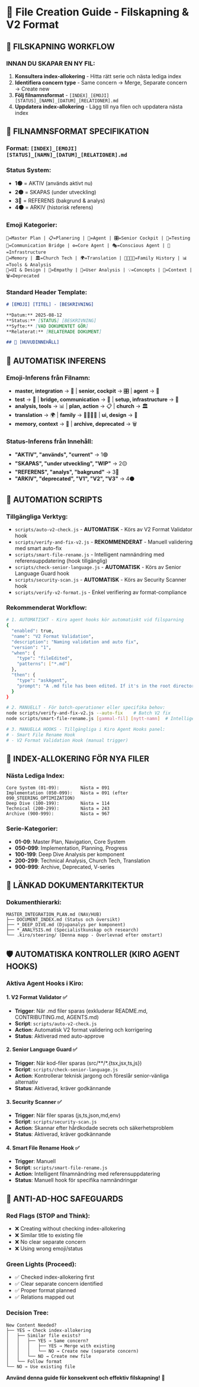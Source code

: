 # 📝 File Creation Guide - Filskapning & V2 Format

## 🎯 FILSKAPNING WORKFLOW

### **INNAN DU SKAPAR EN NY FIL:**
1. **Konsultera index-allokering** - Hitta rätt serie och nästa lediga index
2. **Identifiera concern type** - Same concern → Merge, Separate concern → Create new
3. **Följ filnamnsformat** - `[INDEX]_[EMOJI][STATUS]_[NAMN]_[DATUM]_[RELATIONER].md`
4. **Uppdatera index-allokering** - Lägg till nya filen och uppdatera nästa index

## 📝 FILNAMNSFORMAT SPECIFIKATION

### **Format:** `[INDEX]_[EMOJI][STATUS]_[NAMN]_[DATUM]_[RELATIONER].md`

### **Status System:**
- **1🟢** = AKTIV (används aktivt nu)
- **2🟡** = SKAPAS (under utveckling)
- **3🔵** = REFERENS (bakgrund & analys)
- **4⚫** = ARKIV (historisk referens)

### **Emoji Kategorier:**
```
🎯=Master Plan | 📋=Planering | 🤖=Agent | 🎛️=Senior Cockpit | 🧪=Testing
🌉=Communication Bridge | ⚙️=Core Agent | 🎭=Conscious Agent | 🔧=Infrastructure
🧠=Memory | 🏛️=Church Tech | 🌍=Translation | 👨‍👩‍👧‍👦=Family History | 📊=Tools & Analysis
🎨=UI & Design | 💝=Empathy | 👥=User Analysis | 💡=Concepts | 📝=Context | 🗑️=Deprecated
```

### **Standard Header Template:**
```markdown
# [EMOJI] [TITEL] - [BESKRIVNING]

**Datum:** 2025-08-12  
**Status:** [STATUS] [BESKRIVNING]  
**Syfte:** [VAD DOKUMENTET GÖR]  
**Relaterat:** [RELATERADE DOKUMENT]

## 🎯 [HUVUDINNEHÅLL]
```

## 🤖 AUTOMATISK INFERENS

### **Emoji-Inferens från Filnamn:**
- **master, integration** → 🎯 | **senior, cockpit** → 🎛️ | **agent** → 🤖
- **test** → 🧪 | **bridge, communication** → 🌉 | **setup, infrastructure** → 🔧
- **analysis, tools** → 📊 | **plan, action** → 📋 | **church** → 🏛️
- **translation** → 🌍 | **family** → 👨‍👩‍👧‍👦 | **ui, design** → 🎨
- **memory, context** → 🧠 | **archive, deprecated** → 🗑️

### **Status-Inferens från Innehåll:**
- **"AKTIV", "används", "current"** → 1🟢
- **"SKAPAS", "under utveckling", "WIP"** → 2🟡
- **"REFERENS", "analys", "bakgrund"** → 3🔵
- **"ARKIV", "deprecated", "V1", "V2", "V3"** → 4⚫

## 🔧 AUTOMATION SCRIPTS

### **Tillgängliga Verktyg:**
- `scripts/auto-v2-check.js` - **AUTOMATISK** - Körs av V2 Format Validator hook
- `scripts/verify-and-fix-v2.js` - **REKOMMENDERAT** - Manuell validering med smart auto-fix
- `scripts/smart-file-rename.js` - Intelligent namnändring med referensuppdatering (hook tillgänglig)
- `scripts/check-senior-language.js` - **AUTOMATISK** - Körs av Senior Language Guard hook
- `scripts/security-scan.js` - **AUTOMATISK** - Körs av Security Scanner hook
- `scripts/verify-v2-format.js` - Enkel verifiering av format-compliance

### **Rekommenderat Workflow:**
```bash
# 1. AUTOMATISKT - Kiro agent hooks kör automatiskt vid filsparning
{
  "enabled": true,
  "name": "V2 Format Validation",
  "description": "Naming validation and auto fix",
  "version": "1",
  "when": {
    "type": "fileEdited",
    "patterns": ["*.md"]
  },
  "then": {
    "type": "askAgent",
    "prompt": "A .md file has been edited. If it's in the root directory and not README.md, AGENTS.md, LICENSE, or CONTRIBUTING.md, then verify and fix V2 format compliance:\n\nnode scripts/verify-and-fix-v2.js --auto-fix --verbose\n\nOnly run this for documentation files that should follow V2 naming convention."
  }
}

# 2. MANUELLT - För batch-operationer eller specifika behov:
node scripts/verify-and-fix-v2.js --auto-fix    # Batch V2 fix
node scripts/smart-file-rename.js [gammal-fil] [nytt-namn]  # Intelligent rename

# 3. MANUELLA HOOKS - Tillgängliga i Kiro Agent Hooks panel:
# - Smart File Rename Hook
# - V2 Format Validation Hook (manual trigger)
```

## 📁 INDEX-ALLOKERING FÖR NYA FILER

### **Nästa Lediga Index:**
```
Core System (01-09):        Nästa = 091
Implementation (050-099):   Nästa = 091 (efter 090_STEERING_OPTIMIZATION)
Deep Dive (100-199):        Nästa = 114
Technical (200-299):        Nästa = 243
Archive (900-999):          Nästa = 967
```

### **Serie-Kategorier:**
- **01-09**: Master Plan, Navigation, Core System
- **050-099**: Implementation, Planning, Progress
- **100-199**: Deep Dive Analysis per komponent
- **200-299**: Technical Analysis, Church Tech, Translation
- **900-999**: Archive, Deprecated, V-series

## 🔗 LÄNKAD DOKUMENTARKITEKTUR

### **Dokumenthierarki:**
```
MASTER_INTEGRATION_PLAN.md (NAV/HUB)
├── DOCUMENT_INDEX.md (Status och översikt)
├── *_DEEP_DIVE.md (Djupanalys per komponent)
├── *_ANALYSIS.md (Specialistkunskap och research)
└── .kiro/steering/ (Denna mapp - Överlevnad efter omstart)
```

## 🛡️ AUTOMATISKA KONTROLLER (KIRO AGENT HOOKS)

### **Aktiva Agent Hooks i Kiro:**

#### **1. V2 Format Validator** ✅
- **Trigger**: När .md filer sparas (exkluderar README.md, CONTRIBUTING.md, AGENTS.md)
- **Script**: `scripts/auto-v2-check.js`
- **Action**: Automatisk V2 format validering och korrigering
- **Status**: Aktiverad med auto-approve

#### **2. Senior Language Guard** ✅
- **Trigger**: När kod-filer sparas (src/**/*.{tsx,jsx,ts,js})
- **Script**: `scripts/check-senior-language.js`
- **Action**: Kontrollerar teknisk jargong och föreslår senior-vänliga alternativ
- **Status**: Aktiverad, kräver godkännande

#### **3. Security Scanner** ✅
- **Trigger**: När filer sparas (js,ts,json,md,env)
- **Script**: `scripts/security-scan.js`
- **Action**: Skannar efter hårdkodade secrets och säkerhetsproblem
- **Status**: Aktiverad, kräver godkännande

#### **4. Smart File Rename Hook** ✅
- **Trigger**: Manuell
- **Script**: `scripts/smart-file-rename.js`
- **Action**: Intelligent filnamnändring med referensuppdatering
- **Status**: Manuell hook för specifika namnändringar

## 🚀 ANTI-AD-HOC SAFEGUARDS

### **Red Flags (STOP and Think):**
- ❌ Creating without checking index-allokering
- ❌ Similar title to existing file
- ❌ No clear separate concern
- ❌ Using wrong emoji/status

### **Green Lights (Proceed):**
- ✅ Checked index-allokering first
- ✅ Clear separate concern identified
- ✅ Proper format planned
- ✅ Relations mapped out

### **Decision Tree:**
```
New Content Needed?
├── YES → Check index-allokering
│   ├── Similar file exists?
│   │   ├── YES → Same concern?
│   │   │   ├── YES → Merge with existing
│   │   │   └── NO → Create new (separate concern)
│   │   └── NO → Create new file
│   └── Follow format
└── NO → Use existing file
```

**Använd denna guide för konsekvent och effektiv filskapning!** 🎯